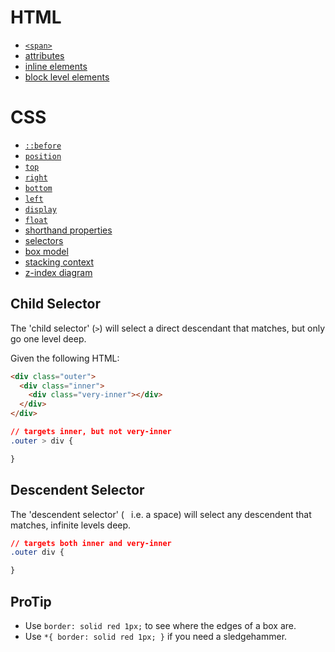 # HTML
- [`<span>`](https://developer.mozilla.org/en-US/docs/Web/HTML/Element/span)
- [attributes](https://developer.mozilla.org/en-US/docs/Web/HTML/Attributes)
- [inline elements](https://developer.mozilla.org/en-US/docs/Web/HTML/Inline_elemente)
- [block level elements](https://developer.mozilla.org/en-US/docs/Web/HTML/Block-level_elements)

# CSS
- [`::before`](https://developer.mozilla.org/en-US/docs/Web/CSS/::before)
- [`position`](https://developer.mozilla.org/en-US/docs/Web/CSS/position)
- [`top`](https://developer.mozilla.org/en-US/docs/Web/CSS/top)
- [`right`](https://developer.mozilla.org/en-US/docs/Web/CSS/right)
- [`bottom`](https://developer.mozilla.org/en-US/docs/Web/CSS/bottom)
- [`left`](https://developer.mozilla.org/en-US/docs/Web/CSS/left)
- [`display`](https://developer.mozilla.org/en-US/docs/Web/CSS/display)
- [`float`](https://developer.mozilla.org/en-US/docs/Web/CSS/float)
- [shorthand properties](https://developer.mozilla.org/en-US/docs/Web/CSS/Shorthand_properties)
- [selectors](https://developer.mozilla.org/en-US/docs/Web/Guide/CSS/Getting_started/Selectors)
- [box model](https://developer.mozilla.org/en-US/docs/Web/CSS/box_model)
- [stacking context](https://developer.mozilla.org/en-US/docs/Web/Guide/CSS/Understanding_z_index/The_stacking_context)
- [z-index diagram](http://www.smashingmagazine.com/wp-content/uploads/2009/09/graphical-z-index.gif)

## Child Selector
The 'child selector' (`>`) will select a direct descendant that matches, but only go one level deep.

Given the following HTML:

```html
<div class="outer">
  <div class="inner">
    <div class="very-inner"></div>
  </div>
</div>
```

```css
// targets inner, but not very-inner
.outer > div {

}
```

## Descendent Selector
The 'descendent selector' (` ` i.e. a space) will select any descendent that matches, infinite levels deep.

```css
// targets both inner and very-inner
.outer div {

}
```

## ProTip
- Use `border: solid red 1px;` to see where the edges of a box are.
- Use `*{ border: solid red 1px; }` if you need a sledgehammer.
